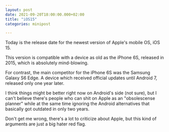 ```yaml
---
layout: post
date: 2021-09-20T18:00:00.000+02:00
title: "iOS15"
categories: minipost

---
```

Today is the release date for the newest version of Apple's mobile OS, iOS 15.

This version is compatible with a device as old as the iPhone 6S, released in 2015, which is absolutely mind-blowing.

For contrast, the main competitor for the iPhone 6S was the Samsung Galaxy S6 Edge. A device which received official updates until Android 7, released only one year later.

I think things might be better right now on Android's side (not sure), but I can't believe there's people who can shit on Apple as an "obsolescense planner" while at the same time ignoring the Android alternatives that basically got outdated in only two years.

Don't get me wrong, there's a lot to criticize about Apple, but this kind of arguments are just a big hater red flag.